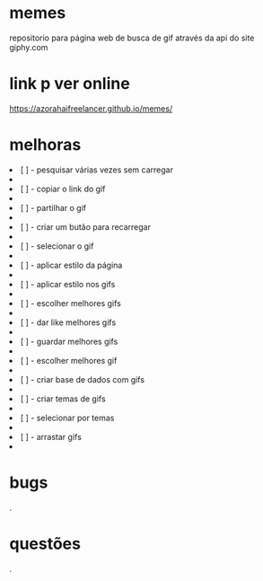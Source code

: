 # memes
 repositorio para página web de busca de gif através  da api do site <a>giphy.com</a>  

# link p ver online
 <a>https://azorahaifreelancer.github.io/memes/ </a>

# melhoras
 <li> [ ] -  pesquisar várias vezes sem carregar <li>
 <li> [ ] -  copiar o link do gif <li>
 <li> [ ] -  partilhar o gif <li>
 <li> [ ] -  criar um butão para recarregar <li>
 <li> [ ] -  selecionar o gif <li>
 <li> [ ] -  aplicar estilo da página <li>
 <li> [ ] -  aplicar estilo nos gifs <li>
 <li> [ ] -  escolher melhores gifs <li>
 <li> [ ] -  dar like melhores gifs <li>
 <li> [ ] -  guardar melhores gifs <li>
 <li> [ ] -  escolher melhores gif <li>
 <li> [ ] -  criar base de dados com gifs <li>
 <li> [ ] -  criar temas de gifs <li>
 <li> [ ] -  selecionar por temas <li>
 <li> [ ] -  arrastar gifs <li>
 
 # bugs
  .
  
 # questões
  .